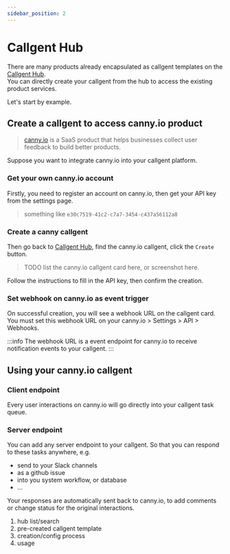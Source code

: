 ```yaml
---
sidebar_position: 2
---
```


# Callgent Hub

There are many products already encapsulated as callgent templates on the [Callgent Hub](https://callgent.com/hub).  
You can directly create your callgent from the hub to access the existing product services.

Let's start by example.

## Create a callgent to access canny.io product

> [canny.io](https://canny.io/) is a SaaS product that helps businesses collect user feedback to build better products.

Suppose you want to integrate canny.io into your callgent platform.

### Get your own canny.io account

Firstly, you need to register an account on canny.io, then get your API key from the settings page.

> something like `e30c7519-41c2-c7a7-3454-c437a56112a8`

### Create a canny callgent

Then go back to [Callgent Hub](https://callgent.com/hub), find the canny.io callgent, click the `Create` button.

> TODO list the canny.io callgent card here, or screenshot here.

Follow the instructions to fill in the API key, then confirm the creation.

### Set webhook on canny.io as event trigger

On successful creation, you will see a webhook URL on the callgent card. You must set this webhook URL on your canny.io > Settings > API > Webhooks.

:::info
The webhook URL is a event endpoint for canny.io to receive notification events to your callgent.
:::

## Using your canny.io callgent

### Client endpoint

Every user interactions on canny.io will go directly into your callgent task queue.

### Server endpoint

You can add any server endpoint to your callgent. So that you can respond to these tasks anywhere, e.g.

- send to your Slack channels
- as a github issue
- into you system workflow, or database
- ...

Your responses are automatically sent back to canny.io, to add comments or change status for the original interactions.

1. hub list/search
2. pre-created callgent template
3. creation/config process
4. usage
